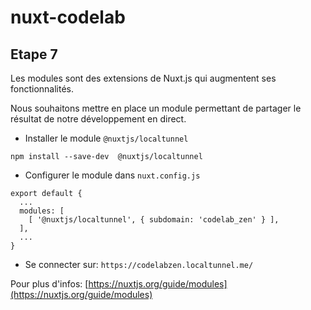 # nuxt-codelab

## Etape 7

Les modules sont des extensions de Nuxt.js qui augmentent ses fonctionnalités.

Nous souhaitons mettre en place un module permettant de partager le résultat de notre développement en direct.

- Installer le module `@nuxtjs/localtunnel`
```
npm install --save-dev  @nuxtjs/localtunnel
```

- Configurer le module dans `nuxt.config.js`
```
export default {
  ...
  modules: [
    [ '@nuxtjs/localtunnel', { subdomain: 'codelab_zen' } ],
  ],
  ...
}
```

- Se connecter sur: `https://codelabzen.localtunnel.me/`

Pour plus d'infos: [https://nuxtjs.org/guide/modules](https://nuxtjs.org/guide/modules)
